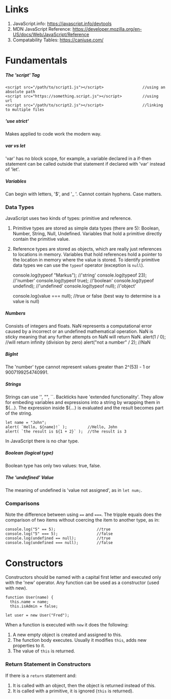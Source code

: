 # Links
1. JavaScript.info: https://javascript.info/devtools
2. MDN JavaScript Reference: https://developer.mozilla.org/en-US/docs/Web/JavaScript/Reference
3. Compatability Tables: https://caniuse.com/

# Fundamentals
##### The 'script' Tag
    <script src="/path/to/script1.js"></script>                 //using an absolute path
    <script src="https://something.script.js"></script>         //using url
    <script src="/path/to/script2.js"></script>                 //linking to multiple files
##### 'use strict'
Makes applied to code work the modern way. 
##### var vs let
'var' has no block scope, for example, a variable declared in a if-then statement can be called outside that statement if declared with 'var' instead of 'let'.
##### Variables
Can begin with letters, '$', and '_ '. Cannot contain hyphens. Case matters. 
### Data Types
JavaScript uses two kinds of types: primitive and reference. 
1. Primitive types are stored as simple data types (there are 5): Boolean, Number, String, Null, Undefined. Variables that hold a primitive directly contain the primitive value.
2. Reference types are stored as objects, which are really just references to locations in memory. Variables that hold references hold a pointer to the location in memory where the value is stored.
To identify primitive data types we can use the ```typeof``` operator (exception is ```null```).

    console.log(typeof "Markus");       //'string'
    console.log(typeof 23);             //'number'
    console.log(typeof true);           //'boolean'
    console.log(typeof undefind);       //'undefined'
    console.log(typeof null);           //'object'

    console.log(value === null);        //true or false (best way to determine is a value is null)

##### Numbers
Consists of integers and floats. NaN represents a computational error caused by a incorrect or an undefined mathematical operation. NaN is sticky meaning that any further attempts on NaN will return NaN.
    alert(1 / 0);                       //will return infinity (division by zero)
    alert("not a number" / 2);          //NaN
##### BigInt
The 'number' type cannot represent values greater than 2^(53) - 1 or 9007199254740991.
##### Strings
Strings can use '', "", ``. Backticks have 'extended functionality'. They allow for embeding variables and expressions into a string by wrapping them in ${...}. The expression inside ${...} is evaluated and the result becomes part of the string. 

    let name = "John";
    alert( `Hello, ${name}!` );         //Hello, John
    alert( `the result is ${1 + 2}` );  //the result is 3
In JavaScript there is no char type.
##### Boolean (logical type)
Boolean type has only two values: true, false.
##### The 'undefined' Value
The meaning of undefined is 'value not assigned', as in ```let num;```.

### Comparisons
Note the difference between using ```==``` and ```===```. The tripple equals does the comparison of two items without coercing the item to another type, as in:

    console.log("5" == 5);                  //true
    console.log("5" === 5);                 //false
    console.log(undefined == null);         //true
    console.log(undefined === null);        //false










# Constructors
Constructors should be named with a capital first letter and executed only with the 'new' operator. Any function can be used as a constructor (used with new). 
    
    function User(name) {
      this.name = name;
      this.isAdmin = false;
    
    let user = new User("Fred");
When a function is executed with ```new``` it does the following:

1. A new empty object is created and assigned to this.
2. The function body executes. Usually it modifies ```this```, adds new properties to it.
3. The value of ```this``` is returned.

### Return Statement in Constructors
If there is a ```return``` statement and:
1. It is called with an object, then the object is returned instead of this.
2. It is called with a primitive, it is ignored (```this``` is returned).

    

